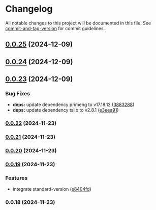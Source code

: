 # Changelog

All notable changes to this project will be documented in this file. See [commit-and-tag-version](https://github.com/absolute-version/commit-and-tag-version) for commit guidelines.

## [0.0.25](https://github.com/darkmoon221/former/compare/v0.0.24...v0.0.25) (2024-12-09)

## [0.0.24](https://github.com/darkmoon221/former/compare/v0.0.23...v0.0.24) (2024-12-09)

## [0.0.23](https://github.com/darkmoon221/former/compare/v0.0.22...v0.0.23) (2024-12-09)


### Bug Fixes

* **deps:** update dependency primeng to v17.18.12 ([3883288](https://github.com/darkmoon221/former/commit/38832886a20388e6b39511f6df1136e26673f1d3))
* **deps:** update dependency tslib to v2.8.1 ([e3eea91](https://github.com/darkmoon221/former/commit/e3eea91e6e6b46ad5232cb4020ca4da4d0e2537b))

### [0.0.22](https://github.com/darkmoon221/former/compare/v0.0.21...v0.0.22) (2024-11-23)

### [0.0.21](https://github.com/darkmoon221/former/compare/v0.0.20...v0.0.21) (2024-11-23)

### [0.0.20](https://github.com/darkmoon221/former/compare/v0.0.19...v0.0.20) (2024-11-23)

### [0.0.19](https://github.com/darkmoon221/former/compare/v0.0.18...v0.0.19) (2024-11-23)

### Features

- integrate standard-version ([e8404fd](https://github.com/darkmoon221/former/commit/e8404fd27a934cd35575958c44ba55081e66aa9f))

### 0.0.18 (2024-11-23)
